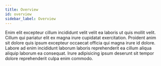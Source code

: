 ```yaml
---
title: Overview
id: overview
sidebar_label: Overview
---
```


Enim elit excepteur cillum incididunt velit velit ea laboris ut quis mollit velit. Cillum qui pariatur elit ex magna irure cupidatat exercitation. Proident anim sit dolore quis ipsum excepteur occaecat officia qui magna irure id dolore. Labore ad enim incididunt laborum laboris reprehenderit ea cillum aliqua aliquip laborum ea consequat. Irure adipisicing ipsum deserunt sit tempor dolore reprehenderit culpa enim commodo.

